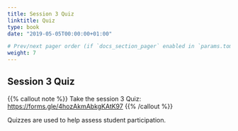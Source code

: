 ```yaml
---
title: Session 3 Quiz
linktitle: Quiz
type: book
date: "2019-05-05T00:00:00+01:00"

# Prev/next pager order (if `docs_section_pager` enabled in `params.toml`)
weight: 7
---
```


## Session 3 Quiz


{{% callout note %}}
Take the session 3 Quiz: https://forms.gle/4hozAkmAbkgKAtK97
{{% /callout %}}

Quizzes are used to help assess student participation.